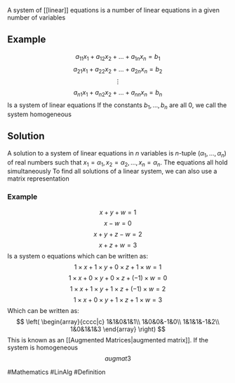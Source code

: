 A system of [[linear]] equations is a number of linear equations in a given number of variables
## Example
$$
a_{11}x_{1}+a_{12}x_{2}+\dots+a_{1n}x_{n}=b_{1}
$$
$$
a_{21}x_{1}+a_{22}x_{2}+\dots+a_{2n}x_{n}=b_{2}
$$
$$
\vdots
$$
$$
a_{n1}x_{1}+a_{n 2}x_{2}+\dots+a_{nn}x_{n}=b_{n}
$$
Is a system of linear equations
If the constants $b_{1},\dots,b_{n}$ are all 0, we call the system homogeneous
## Solution
A solution to a system of linear equations in $n$ variables is $n$-tuple ($\alpha_{1},\dots,\alpha_{n}$) of real numbers such that $x_{1}=\alpha_{1},x_{2}=\alpha_{2},\dots,x_{n}=\alpha_{n}$. The equations all hold simultaneously
To find all solutions of a linear system, we can also use a matrix representation
### Example
$$
x+y+w=1
$$
$$
x-w=0
$$
$$
x+y+z-w=2
$$
$$
x+z+w=3
$$
Is a system o equations which can be written as:
$$
1\times x+1\times y+0\times z+1\times w=1
$$
$$
1\times x+0\times y+0\times z+(-1)\times w=0
$$
$$
1\times x+1\times y+1\times z+(-1)\times w=2
$$
$$
1\times x+0\times y+1\times z+1\times w=3
$$
Which can be written as:
$$
\left(
\begin{array}{cccc|c}
1&1&0&1&1\\
1&0&0&-1&0\\
1&1&1&-1&2\\
1&0&1&1&3
\end{array}
\right)
$$
This is known as an [[Augmented Matrices|augmented matrix]]. If the system is homogeneous 
$$
augmat3
$$

#Mathematics #LinAlg #Definition